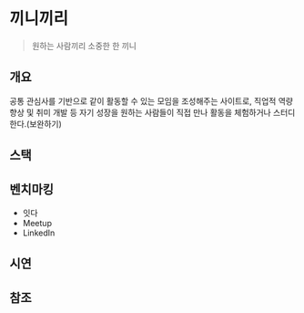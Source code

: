 # 끼니끼리

> 원하는 사람끼리 소중한 한 끼니



## 개요

공통 관심사를 기반으로 같이 활동할 수 있는 모임을 조성해주는 사이트로, 직업적 역량 향상 및 취미 개발 등 자기 성장을 원하는 사람들이 직접 만나 활동을 체험하거나 스터디한다.(보완하기)



## 스택







## **벤치마킹**

- 잇다
- Meetup
- LinkedIn



## 시연







## 참조

